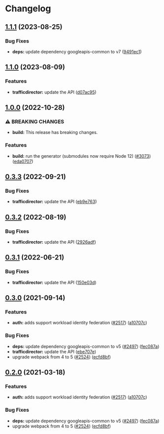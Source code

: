 # Changelog

## [1.1.1](https://github.com/googleapis/google-api-nodejs-client/compare/trafficdirector-v1.1.0...trafficdirector-v1.1.1) (2023-08-25)


### Bug Fixes

* **deps:** update dependency googleapis-common to v7 ([9491ec1](https://github.com/googleapis/google-api-nodejs-client/commit/9491ec1cdc3c413e7d73edcfcd59cf5c28a7c855))

## [1.1.0](https://github.com/googleapis/google-api-nodejs-client/compare/trafficdirector-v1.0.0...trafficdirector-v1.1.0) (2023-08-09)


### Features

* **trafficdirector:** update the API ([d07ac95](https://github.com/googleapis/google-api-nodejs-client/commit/d07ac9564187261e66d864ebb42822efd3b03b9f))

## [1.0.0](https://github.com/googleapis/google-api-nodejs-client/compare/trafficdirector-v0.3.3...trafficdirector-v1.0.0) (2022-10-28)


### ⚠ BREAKING CHANGES

* **build:** This release has breaking changes.

### Features

* **build:** run the generator (submodules now require Node 12) ([#3073](https://github.com/googleapis/google-api-nodejs-client/issues/3073)) ([eda0707](https://github.com/googleapis/google-api-nodejs-client/commit/eda07079dadab46a80b6f9ede618f4f43030169e))

## [0.3.3](https://github.com/googleapis/google-api-nodejs-client/compare/trafficdirector-v0.3.2...trafficdirector-v0.3.3) (2022-09-21)


### Bug Fixes

* **trafficdirector:** update the API ([eb9e763](https://github.com/googleapis/google-api-nodejs-client/commit/eb9e763c729a28442c8f5797c0519f34454beabf))

## [0.3.2](https://github.com/googleapis/google-api-nodejs-client/compare/trafficdirector-v0.3.1...trafficdirector-v0.3.2) (2022-08-19)


### Bug Fixes

* **trafficdirector:** update the API ([2926adf](https://github.com/googleapis/google-api-nodejs-client/commit/2926adfc111d76658d3be0c3bb7f9313608521ce))

## [0.3.1](https://github.com/googleapis/google-api-nodejs-client/compare/trafficdirector-v0.3.0...trafficdirector-v0.3.1) (2022-06-21)


### Bug Fixes

* **trafficdirector:** update the API ([150e03d](https://github.com/googleapis/google-api-nodejs-client/commit/150e03de01742954cd41bebdc6ec02210a247418))

## [0.3.0](https://www.github.com/googleapis/google-api-nodejs-client/compare/trafficdirector-v0.2.0...trafficdirector-v0.3.0) (2021-09-14)


### Features

* **auth:** adds support workload identity federation ([#2517](https://www.github.com/googleapis/google-api-nodejs-client/issues/2517)) ([a10707c](https://www.github.com/googleapis/google-api-nodejs-client/commit/a10707c477759e7c9ef6360a2fe800856fb600c1))


### Bug Fixes

* **deps:** update dependency googleapis-common to v5 ([#2497](https://www.github.com/googleapis/google-api-nodejs-client/issues/2497)) ([fec087a](https://www.github.com/googleapis/google-api-nodejs-client/commit/fec087abcf3d994dd41c3ffa0a0c12b1f9f09dae))
* **trafficdirector:** update the API ([ebe707e](https://www.github.com/googleapis/google-api-nodejs-client/commit/ebe707edac53531587fdc6e92567b3cb2ea4db81))
* upgrade webpack from 4 to 5  ([#2524](https://www.github.com/googleapis/google-api-nodejs-client/issues/2524)) ([ecfd8bf](https://www.github.com/googleapis/google-api-nodejs-client/commit/ecfd8bfcd06e1beabff7ec9a8c4000222379eb8d))

## [0.2.0](https://www.github.com/googleapis/google-api-nodejs-client/compare/trafficdirector-v0.1.0...trafficdirector-v0.2.0) (2021-03-18)


### Features

* **auth:** adds support workload identity federation ([#2517](https://www.github.com/googleapis/google-api-nodejs-client/issues/2517)) ([a10707c](https://www.github.com/googleapis/google-api-nodejs-client/commit/a10707c477759e7c9ef6360a2fe800856fb600c1))


### Bug Fixes

* **deps:** update dependency googleapis-common to v5 ([#2497](https://www.github.com/googleapis/google-api-nodejs-client/issues/2497)) ([fec087a](https://www.github.com/googleapis/google-api-nodejs-client/commit/fec087abcf3d994dd41c3ffa0a0c12b1f9f09dae))
* upgrade webpack from 4 to 5  ([#2524](https://www.github.com/googleapis/google-api-nodejs-client/issues/2524)) ([ecfd8bf](https://www.github.com/googleapis/google-api-nodejs-client/commit/ecfd8bfcd06e1beabff7ec9a8c4000222379eb8d))
